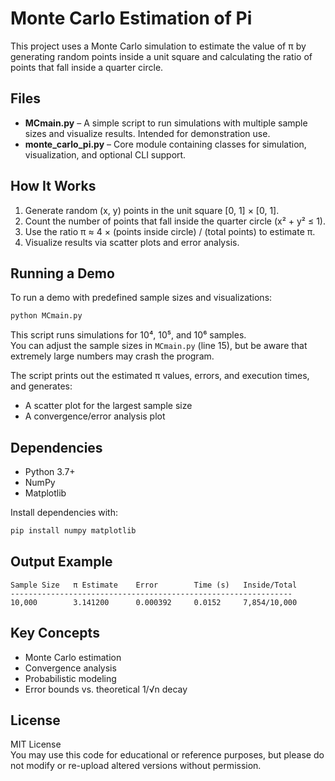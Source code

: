 # Monte Carlo Estimation of Pi

This project uses a Monte Carlo simulation to estimate the value of π by generating random points inside a unit square and calculating the ratio of points that fall inside a quarter circle.

## Files

- **MCmain.py** – A simple script to run simulations with multiple sample sizes and visualize results. Intended for demonstration use.
- **monte_carlo_pi.py** – Core module containing classes for simulation, visualization, and optional CLI support.

## How It Works

1. Generate random (x, y) points in the unit square [0, 1] × [0, 1].
2. Count the number of points that fall inside the quarter circle (x² + y² ≤ 1).
3. Use the ratio π ≈ 4 × (points inside circle) / (total points) to estimate π.
4. Visualize results via scatter plots and error analysis.

## Running a Demo

To run a demo with predefined sample sizes and visualizations:

```bash
python MCmain.py
```

This script runs simulations for 10⁴, 10⁵, and 10⁶ samples.  
You can adjust the sample sizes in `MCmain.py` (line 15), but be aware that extremely large numbers may crash the program.

The script prints out the estimated π values, errors, and execution times, and generates:

- A scatter plot for the largest sample size
- A convergence/error analysis plot

## Dependencies

- Python 3.7+
- NumPy
- Matplotlib

Install dependencies with:

```bash
pip install numpy matplotlib
```

## Output Example

```
Sample Size   π Estimate    Error        Time (s)   Inside/Total
---------------------------------------------------------------
10,000        3.141200      0.000392     0.0152     7,854/10,000
```

## Key Concepts

- Monte Carlo estimation
- Convergence analysis
- Probabilistic modeling
- Error bounds vs. theoretical 1/√n decay

## License

MIT License  
You may use this code for educational or reference purposes, but please do not modify or re-upload altered versions without permission.
